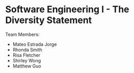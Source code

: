 # Software Engineering I - The Diversity Statement

Team Members:
* Mateo Estrada Jorge
* Rhonda Smith
* Risa Fletcher
* Shirley Wong
* Matthew Guo
